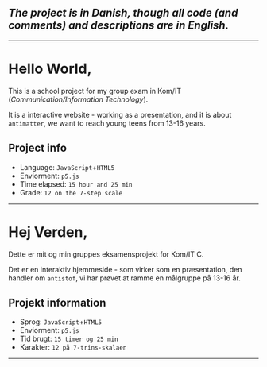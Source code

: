 _The project is in Danish, though all code (and comments) and descriptions are in English._
--
---
Hello World,
==
This is a school project for my group exam in
Kom/IT (*Communication/Information Technology*).

It is a interactive website - working as a presentation, and it is about `antimatter`, we want to reach young teens from 13-16 years.

Project info
--
* Language: `JavaScript`+`HTML5`
* Enviorment: `p5.js`
* Time elapsed: `15 hour and 25 min`
* Grade: `12 on the 7-step scale`

--------
Hej Verden,
==
Dette er mit og min gruppes eksamensprojekt for Kom/IT C.

Det er en interaktiv hjemmeside - som virker som en præsentation, den handler om `antistof`, vi har prøvet at ramme en målgruppe på 13-16 år.

Projekt information
--
* Sprog: `JavaScript`+`HTML5`
* Enviorment: `p5.js`
* Tid brugt: `15 timer og 25 min`
* Karakter: `12 på 7-trins-skalaen`

---
